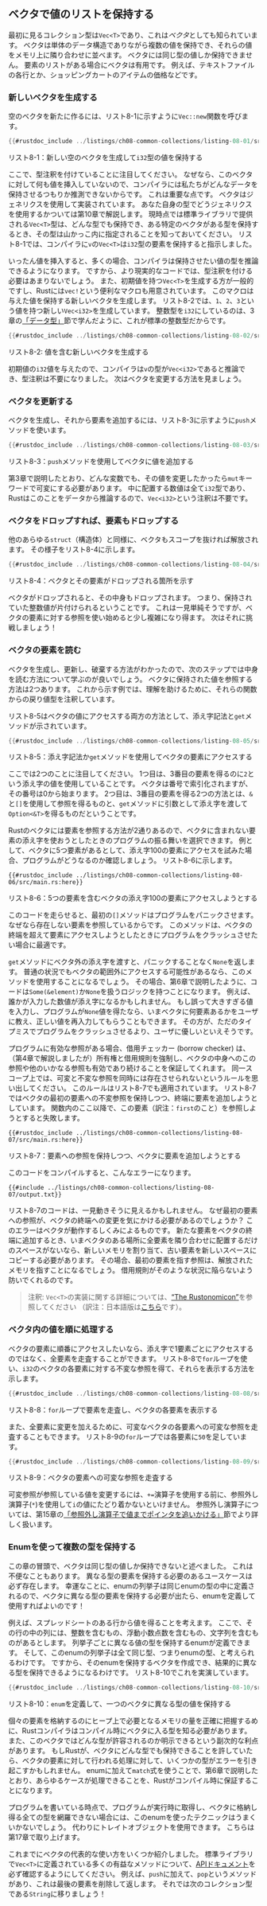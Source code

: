 <!--
## Storing Lists of Values with Vectors
-->

## ベクタで値のリストを保持する

<!--
The first collection type we’ll look at is `Vec<T>`, also known as a *vector*.
Vectors allow you to store more than one value in a single data structure that
puts all the values next to each other in memory. Vectors can only store values
of the same type. They are useful when you have a list of items, such as the
lines of text in a file or the prices of items in a shopping cart.
-->

最初に見るコレクション型は`Vec<T>`であり、これは*ベクタ*としても知られています。
ベクタは単体のデータ構造でありながら複数の値を保持でき、それらの値をメモリ上に隣り合わせに並べます。
ベクタには同じ型の値しか保持できません。
要素のリストがある場合にベクタは有用です。
例えば、テキストファイルの各行とか、ショッピングカートのアイテムの価格などです。

<!--
### Creating a New Vector
-->

### 新しいベクタを生成する

<!--
To create a new, empty vector, we can call the `Vec::new` function, as shown in
Listing 8-1.
-->

空のベクタを新たに作るには、リスト8-1に示すように`Vec::new`関数を呼びます。

```rust
{{#rustdoc_include ../listings/ch08-common-collections/listing-08-01/src/main.rs:here}}
```

<!--
<span class="caption">Listing 8-1: Creating a new, empty vector to hold values
of type `i32`</span>
-->

<span class="caption">リスト8-1：新しい空のベクタを生成して`i32`型の値を保持する</span>

<!--
Note that we added a type annotation here. Because we aren’t inserting any
values into this vector, Rust doesn’t know what kind of elements we intend to
store. This is an important point. Vectors are implemented using generics;
we’ll cover how to use generics with your own types in Chapter 10. For now,
know that the `Vec<T>` type provided by the standard library can hold any type,
and when a specific vector holds a specific type, the type is specified within
angle brackets. In Listing 8-1, we’ve told Rust that the `Vec<T>` in `v` will
hold elements of the `i32` type.
-->

ここで、型注釈を付けていることに注目してください。
なぜなら、このベクタに対して何も値を挿入していないので、コンパイラには私たちがどんなデータを保持させるつもりか推測できないからです。
これは重要な点です。
ベクタはジェネリクスを使用して実装されています。
あなた自身の型でどうジェネリクスを使用するかついては第10章で解説します。
現時点では標準ライブラリで提供される`Vec<T>`型は、どんな型でも保持でき、ある特定のベクタがある型を保持するとき、その型は山かっこ内に指定されることを知っておいてください。
リスト8-1では、コンパイラに`v`の`Vec<T>`は`i32`型の要素を保持すると指示しました。

<!--
In more realistic code, Rust can often infer the type of value you want to
store once you insert values, so you rarely need to do this type annotation.
It’s more common to create a `Vec<T>` that has initial values, and Rust
provides the `vec!` macro for convenience. The macro will create a new vector
that holds the values you give it. Listing 8-2 creates a new `Vec<i32>` that
holds the values `1`, `2`, and `3`. The integer type is `i32` because that’s
the default integer type, as we discussed in the [“Data Types”][data-types]
section of Chapter 3.
-->

いったん値を挿入すると、多くの場合、コンパイラは保持させたい値の型を推論できるようになります。
ですから、より現実的なコードでは、型注釈を付ける必要はあまりないでしょう。
また、初期値を持つ`Vec<T>`を生成する方が一般的ですし、Rustには`vec!`という便利なマクロも用意されています。
このマクロは与えた値を保持する新しいベクタを生成します。
リスト8-2では、`1`、`2`、`3`という値を持つ新しい`Vec<i32>`を生成しています。
整数型を`i32`にしているのは、3章の[「データ型」][data-types]節で学んだように、これが標準の整数型だからです。

```rust
{{#rustdoc_include ../listings/ch08-common-collections/listing-08-02/src/main.rs:here}}
```

<!--
<span class="caption">Listing 8-2: Creating a new vector containing
values</span>
-->

<span class="caption">リスト8-2: 値を含む新しいベクタを生成する</span>

<!--
Because we’ve given initial `i32` values, Rust can infer that the type of `v`
is `Vec<i32>`, and the type annotation isn’t necessary. Next, we’ll look at how
to modify a vector.
-->

初期値の`i32`値を与えたので、コンパイラは`v`の型が`Vec<i32>`であると推論でき、型注釈は不要になりました。
次はベクタを変更する方法を見ましょう。

<!--
### Updating a Vector
-->

### ベクタを更新する

<!--
To create a vector and then add elements to it, we can use the `push` method,
as shown in Listing 8-3.
-->

ベクタを生成し、それから要素を追加するには、リスト8-3に示すように`push`メソッドを使います。

```rust
{{#rustdoc_include ../listings/ch08-common-collections/listing-08-03/src/main.rs:here}}
```

<!--
<span class="caption">Listing 8-3: Using the `push` method to add values to a
vector</span>
-->

<span class="caption">リスト8-3：`push`メソッドを使用してベクタに値を追加する</span>

<!--
As with any variable, if we want to be able to change its value, we need to
make it mutable using the `mut` keyword, as discussed in Chapter 3. The numbers
we place inside are all of type `i32`, and Rust infers this from the data, so
we don’t need the `Vec<i32>` annotation.
-->

第3章で説明したとおり、どんな変数でも、その値を変更したかったら`mut`キーワードで可変にする必要があります。
中に配置する数値は全て`i32`型であり、Rustはこのことをデータから推論するので、`Vec<i32>`という注釈は不要です。

<!--
### Dropping a Vector Drops Its Elements
-->

### ベクタをドロップすれば、要素もドロップする

<!--
Like any other `struct`, a vector is freed when it goes out of scope, as
annotated in Listing 8-4.
-->

他のあらゆる`struct`（構造体）と同様に、ベクタもスコープを抜ければ解放されます。
その様子をリスト8-4に示します。

```rust
{{#rustdoc_include ../listings/ch08-common-collections/listing-08-04/src/main.rs:here}}
```

<!--
<span class="caption">Listing 8-4: Showing where the vector and its elements
are dropped</span>
-->

<span class="caption">リスト8-4：ベクタとその要素がドロップされる箇所を示す</span>

<!--
When the vector gets dropped, all of its contents are also dropped, meaning
those integers it holds will be cleaned up. This may seem like a
straightforward point but can get a bit more complicated when you start to
introduce references to the elements of the vector. Let’s tackle that next!
-->

ベクタがドロップされると、その中身もドロップされます。
つまり、保持されていた整数値が片付けられるということです。
これは一見単純そうですが、ベクタの要素に対する参照を使い始めると少し複雑になり得ます。
次はそれに挑戦しましょう！

<!--
### Reading Elements of Vectors
-->

### ベクタの要素を読む

<!--
Now that you know how to create, update, and destroy vectors, knowing how to
read their contents is a good next step. There are two ways to reference a
value stored in a vector. In the examples, we’ve annotated the types of the
values that are returned from these functions for extra clarity.
-->

ベクタを生成し、更新し、破棄する方法がわかったので、次のステップでは中身を読む方法について学ぶのが良いでしょう。
ベクタに保持された値を参照する方法は2つあります。
これから示す例では、理解を助けるために、それらの関数からの戻り値型を注釈しています。

<!--
Listing 8-5 shows both methods of accessing a value in a vector, either with
indexing syntax or the `get` method.
-->

リスト8-5はベクタの値にアクセスする両方の方法として、添え字記法と`get`メソッドが示されています。

```rust
{{#rustdoc_include ../listings/ch08-common-collections/listing-08-05/src/main.rs:here}}
```

<!--
<span class="caption">Listing 8-5: Using indexing syntax or the `get` method to
access an item in a vector</span>
-->

<span class="caption">リスト8-5：添え字記法か`get`メソッドを使用してベクタの要素にアクセスする</span>

<!--
Note two details here. First, we use the index value of `2` to get the third
element: vectors are indexed by number, starting at zero. Second, the two ways
to get the third element are by using `&` and `[]`, which gives us a reference,
or by using the `get` method with the index passed as an argument, which gives
us an `Option<&T>`.
-->

ここでは2つのことに注目してください。
1つ目は、3番目の要素を得るのに`2`という添え字の値を使用していることです。
ベクタは番号で索引化されますが、その番号は0から始まります。
2つ目は、3番目の要素を得る2つの方法とは、`&`と`[]`を使用して参照を得るものと、`get`メソッドに引数として添え字を渡して`Option<&T>`を得るものだということです。

<!--
Rust has two ways to reference an element so you can choose how the program
behaves when you try to use an index value that the vector doesn’t have an
element for. As an example, let’s see what a program will do if it has a vector
that holds five elements and then tries to access an element at index 100, as
shown in Listing 8-6.
-->

Rustのベクタには要素を参照する方法が2通りあるので、ベクタに含まれない要素の添え字を使おうとしたときのプログラムの振る舞いを選択できます。
例として、ベクタに5つ要素があるとして、添え字100の要素にアクセスを試みた場合、プログラムがどうなるのか確認しましょう。
リスト8-6に示します。

```rust,should_panic,panics
{{#rustdoc_include ../listings/ch08-common-collections/listing-08-06/src/main.rs:here}}
```

<!--
<span class="caption">Listing 8-6: Attempting to access the element at index
100 in a vector containing five elements</span>
-->

<span class="caption">リスト8-6：5つの要素を含むベクタの添え字100の要素にアクセスしようとする</span>

<!--
When we run this code, the first `[]` method will cause the program to panic
because it references a nonexistent element. This method is best used when you
want your program to crash if there’s an attempt to access an element past the
end of the vector.
-->

このコードを走らせると、最初の`[]`メソッドはプログラムをパニックさせます。
なぜなら存在しない要素を参照しているからです。
このメソッドは、ベクタの終端を超えて要素にアクセスしようとしたときにプログラムをクラッシュさせたい場合に最適です。

<!--
When the `get` method is passed an index that is outside the vector, it returns
`None` without panicking. You would use this method if accessing an element
beyond the range of the vector happens occasionally under normal circumstances.
Your code will then have logic to handle having either `Some(&element)` or
`None`, as discussed in Chapter 6. For example, the index could be coming from
a person entering a number. If they accidentally enter a number that’s too
large and the program gets a `None` value, you could tell the user how many
items are in the current vector and give them another chance to enter a valid
value. That would be more user-friendly than crashing the program due to a typo!
-->

`get`メソッドにベクタ外の添え字を渡すと、パニックすることなく`None`を返します。
普通の状況でもベクタの範囲外にアクセスする可能性があるなら、このメソッドを使用することになるでしょう。
その場合、第6章で説明したように、コードは`Some(&element)`か`None`を扱うロジックを持つことになります。
例えば、誰かが入力した数値が添え字になるかもしれません。
もし誤って大きすぎる値を入力し、プログラムが`None`値を得たなら、いまベクタに何要素あるかをユーザに教え、正しい値を再入力してもらうこともできます。
その方が、ただのタイプミスでプログラムをクラッシュさせるより、ユーザに優しいといえそうです。

<!--
When the program has a valid reference, the borrow checker enforces the
ownership and borrowing rules (covered in Chapter 4) to ensure this reference
and any other references to the contents of the vector remain valid. Recall the
rule that states you can’t have mutable and immutable references in the same
scope. That rule applies in Listing 8-7, where we hold an immutable reference to
the first element in a vector and try to add an element to the end, which won’t
work if we also try to refer to that element later in the function:
-->

プログラムに有効な参照がある場合、借用チェッカー (borrow checker) は、（第4章で解説しましたが）所有権と借用規則を強制し、ベクタの中身へのこの参照や他のいかなる参照も有効であり続けることを保証してくれます。
同一スコープ上では、可変と不変な参照を同時には存在させられないというルールを思い出してください。
このルールはリスト8-7でも適用されています。
リスト8-7ではベクタの最初の要素への不変参照を保持しつつ、終端に要素を追加しようとしています。
関数内のここ以降で、この要素（訳注：`first`のこと）を参照しようとすると失敗します。

```rust,ignore,does_not_compile
{{#rustdoc_include ../listings/ch08-common-collections/listing-08-07/src/main.rs:here}}
```

<!--
<span class="caption">Listing 8-7: Attempting to add an element to a vector
while holding a reference to an item</span>
-->

<span class="caption">リスト8-7：要素への参照を保持しつつ、ベクタに要素を追加しようとする</span>

<!--
Compiling this code will result in this error:
-->

このコードをコンパイルすると、こんなエラーになります。

```console
{{#include ../listings/ch08-common-collections/listing-08-07/output.txt}}
```

<!--
The code in Listing 8-7 might look like it should work: why should a reference
to the first element care about what changes at the end of the vector? This
error is due to the way vectors work: adding a new element onto the end of the
vector might require allocating new memory and copying the old elements to the
new space, if there isn’t enough room to put all the elements next to each
other where the vector currently is. In that case, the reference to the first
element would be pointing to deallocated memory. The borrowing rules prevent
programs from ending up in that situation.
-->

リスト8-7のコードは、一見動きそうに見えるかもしれません。
なぜ最初の要素への参照が、ベクタの終端への変更を気にかける必要があるのでしょうか？
このエラーはベクタが動作するしくみによるものです。
新たな要素をベクタの終端に追加するとき、いまベクタのある場所に全要素を隣り合わせに配置するだけのスペースがないなら、新しいメモリを割り当て、古い要素を新しいスペースにコピーする必要があります。
その場合、最初の要素を指す参照は、解放されたメモリを指すことになるでしょう。
借用規則がそのような状況に陥らないよう防いでくれるのです。

<!--
> Note: For more on the implementation details of the `Vec<T>` type, see [“The
> Rustonomicon”][nomicon].
-->

> 注釈: `Vec<T>`の実装に関する詳細については、[“The Rustonomicon”][nomicon]を参照してください （訳注：日本語版は[こちら][nomicon-ja-vec]です）。

[nomicon-ja-vec]: https://doc.rust-jp.rs/rust-nomicon-ja/vec.html

<!--
### Iterating over the Values in a Vector
-->

### ベクタ内の値を順に処理する

<!--
If we want to access each element in a vector in turn, we can iterate through
all of the elements rather than use indices to access one at a time. Listing
8-8 shows how to use a `for` loop to get immutable references to each element
in a vector of `i32` values and print them.
-->

ベクタの要素に順番にアクセスしたいなら、添え字で1要素ごとにアクセスするのではなく、全要素を走査することができます。
リスト8-8で`for`ループを使い、`i32`のベクタの各要素に対する不変な参照を得て、それらを表示する方法を示します。

```rust
{{#rustdoc_include ../listings/ch08-common-collections/listing-08-08/src/main.rs:here}}
```

<!--
<span class="caption">Listing 8-8: Printing each element in a vector by
iterating over the elements using a `for` loop</span>
-->

<span class="caption">リスト8-8：`for`ループで要素を走査し、ベクタの各要素を表示する</span>

<!--
We can also iterate over mutable references to each element in a mutable vector
in order to make changes to all the elements. The `for` loop in Listing 8-9
will add `50` to each element.
-->

また、全要素に変更を加えるために、可変なベクタの各要素への可変な参照を走査することもできます。
リスト8-9の`for`ループでは各要素に`50`を足しています。

```rust
{{#rustdoc_include ../listings/ch08-common-collections/listing-08-09/src/main.rs:here}}
```

<!--
<span class="caption">Listing 8-9: Iterating over mutable references to
elements in a vector</span>
-->

<span class="caption">リスト8-9：ベクタの要素への可変な参照を走査する</span>

<!--
To change the value that the mutable reference refers to, we have to use the
dereference operator (`*`) to get to the value in `i` before we can use the
`+=` operator. We’ll talk more about the dereference operator in the
[“Following the Pointer to the Value with the Dereference Operator”][deref]
section of Chapter 15.
-->

可変参照が参照している値を変更するには、`+=`演算子を使用する前に、参照外し演算子(`*`)を使用して`i`の値にたどり着かないといけません。
参照外し演算子については、第15章の[「参照外し演算子で値までポインタを追いかける」][deref]節でより詳しく扱います。

<!--
### Using an Enum to Store Multiple Types
-->

### Enumを使って複数の型を保持する

<!--
At the beginning of this chapter, we said that vectors can only store values
that are the same type. This can be inconvenient; there are definitely use
cases for needing to store a list of items of different types. Fortunately, the
variants of an enum are defined under the same enum type, so when we need to
store elements of a different type in a vector, we can define and use an enum!
-->

この章の冒頭で、ベクタは同じ型の値しか保持できないと述べました。
これは不便なこともあります。
異なる型の要素を保持する必要のあるユースケースは必ず存在します。
幸運なことに、enumの列挙子は同じenumの型の中に定義されるので、ベクタに異なる型の要素を保持する必要が出たら、enumを定義して使用すればよいのです！

<!--
For example, say we want to get values from a row in a spreadsheet in which
some of the columns in the row contain integers, some floating-point numbers,
and some strings. We can define an enum whose variants will hold the different
value types, and then all the enum variants will be considered the same type:
that of the enum. Then we can create a vector that holds that enum and so,
ultimately, holds different types. We’ve demonstrated this in Listing 8-10.
-->

例えば、スプレッドシートのある行から値を得ることを考えます。
ここで、その行の中の列には、整数を含むもの、浮動小数点数を含むもの、文字列を含むものがあるとします。
列挙子ごとに異なる値の型を保持するenumが定義できます。
そして、このenumの列挙子は全て同じ型、つまりenumの型、と考えられるわけです。
ですから、そのenumを保持するベクタを作成でき、結果的に異なる型を保持できるようになるわけです。
リスト8-10でこれを実演しています。

```rust
{{#rustdoc_include ../listings/ch08-common-collections/listing-08-10/src/main.rs:here}}
```

<!--
<span class="caption">Listing 8-10: Defining an `enum` to store values of
different types in one vector</span>
-->

<span class="caption">リスト8-10：`enum`を定義して、一つのベクタに異なる型の値を保持する</span>

<!--
Rust needs to know what types will be in the vector at compile time so it knows
exactly how much memory on the heap will be needed to store each element. A
secondary advantage is that we can be explicit about what types are allowed in
this vector. If Rust allowed a vector to hold any type, there would be a chance
that one or more of the types would cause errors with the operations performed
on the elements of the vector. Using an enum plus a `match` expression means
that Rust will ensure at compile time that every possible case is handled, as
discussed in Chapter 6.
-->

個々の要素を格納するのにヒープ上で必要となるメモリの量を正確に把握するめに、Rustコンパイラはコンパイル時にベクタに入る型を知る必要があります。
また、このベクタではどんな型が許容されるのか明示できるという副次的な利点があります。
もしRustが、ベクタにどんな型でも保持できることを許していたら、ベクタの要素に対して行われる処理に対して、いくつかの型がエラーを引き起こすかもしれません。
enumに加えて`match`式を使うことで、第6章で説明したとおり、あらゆるケースが処理できることを、Rustがコンパイル時に保証することになります。

<!--
When you’re writing a program, if you don’t know the exhaustive set of types
the program will get at runtime to store in a vector, the enum technique won’t
work. Instead, you can use a trait object, which we’ll cover in Chapter 17.
-->

プログラムを書いている時点で、プログラムが実行時に取得し、ベクタに格納し得る全ての型を網羅できない場合には、このenumを使ったテクニックはうまくいかないでしょう。
代わりにトレイトオブジェクトを使用できます。
こちらは第17章で取り上げます。

<!--
Now that we’ve discussed some of the most common ways to use vectors, be sure
to review [the API documentation][vec-api] for all the many useful methods defined on
`Vec<T>` by the standard library. For example, in addition to `push`, a `pop`
method removes and returns the last element. Let’s move on to the next
collection type: `String`!
-->

これまでにベクタの代表的な使い方をいくつか紹介しました。
標準ライブラリで`Vec<T>`に定義されている多くの有益なメソッドについて、[APIドキュメント][vec-api]を必ず確認するようにしてください。
例えば、`push`に加えて、`pop`というメソッドがあり、これは最後の要素を削除して返します。
それでは次のコレクション型である`String`に移りましょう！

<!--
[data-types]: ch03-02-data-types.html#data-types
[nomicon]: ../nomicon/vec.html
[vec-api]: ../std/vec/struct.Vec.html
[deref]: ch15-02-deref.html#following-the-pointer-to-the-value-with-the-dereference-operator
-->

[data-types]: ch03-02-data-types.html#データ型
[nomicon]: ../nomicon/vec.html
[vec-api]: https://doc.rust-lang.org/std/vec/struct.Vec.html
[deref]: ch15-02-deref.html#参照外し演算子で値までポインタを追いかける
